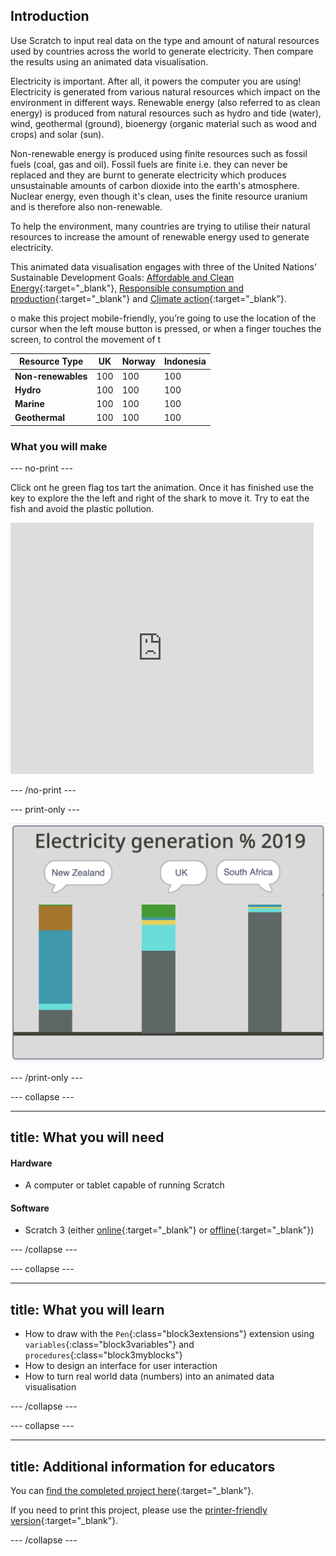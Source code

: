 ## Introduction

Use Scratch to input real data on the type and amount of natural resources used by countries across the world to generate electricity. Then compare the results using an animated data visualisation. 

Electricity is important. After all, it powers the computer you are using! Electricity is generated from various natural resources which impact on the environment in different ways. Renewable energy (also referred to as clean energy) is produced from natural resources such as hydro and tide (water), wind, geothermal (ground), bioenergy (organic material such as wood and crops) and solar (sun).

Non-renewable energy is produced using finite resources such as fossil fuels (coal, gas and oil). Fossil fuels are finite i.e. they can never be replaced and they are burnt to generate electricity which produces unsustainable amounts of carbon dioxide into the earth's atmosphere. Nuclear energy, even though it's clean, uses the finite resource uranium and is therefore also non-renewable. 

To help the environment, many countries are trying to utilise their natural resources to increase the amount of renewable energy used to generate electricity.

This animated data visualisation engages with three of the United Nations' Sustainable Development Goals: [Affordable and Clean Energy](https://www.undp.org/content/undp/en/home/sustainable-development-goals/goal-7-affordable-and-clean-energy.html){:target="_blank"}, [Responsible consumption and production](https://www.undp.org/content/undp/en/home/sustainable-development-goals/goal-12-responsible-consumption-and-production.html){:target="\_blank"} and [Climate action](https://www.undp.org/content/undp/en/home/sustainable-development-goals/goal-13-climate-action.html){:target="_blank"}. 

o make this project mobile-friendly, you’re going to use the location of the cursor when the left mouse button is pressed, or when a finger touches the screen, to control the movement of t

Resource Type | UK | Norway | Indonesia
--- | --- | --- | --- 
**Non-renewables** | 100 | 100 | 100 
**Hydro** | 100 | 100 | 100 
**Marine** | 100 | 100 | 100 
**Geothermal** | 100 | 100 | 100 

### What you will make

--- no-print ---

Click ont he green flag tos tart the animation. Once it has finished use the key to explore the the left and right of the shark to move it. Try to eat the fish and avoid the plastic pollution.

<div class="scratch-preview">
<iframe src="https://scratch.mit.edu/projects/426082053/embed" allowtransparency="true" width="485" height="402" frameborder="0" scrolling="no" allowfullscreen></iframe>
</div>

--- /no-print ---

--- print-only ---

![Complete project](images/complete.png)

--- /print-only ---

--- collapse ---

---
title: What you will need
---
#### Hardware

+ A computer or tablet capable of running Scratch

#### Software

+ Scratch 3 (either [online](https://scratch.mit.edu/){:target="_blank"} or [offline](https://scratch.mit.edu/download){:target="_blank"})

--- /collapse ---

--- collapse ---

---
title: What you will learn
---

+ How to draw with the `Pen`{:class="block3extensions"} extension using `variables`{:class="block3variables"} and `procedures`{:class="block3myblocks"}
+ How to design an interface for user interaction
+ How to turn real world data (numbers) into an animated data visualisation

--- /collapse ---

--- collapse ---

---
title: Additional information for educators
---

You can [find the completed project here](http://rpf.io/p/en/energy-generation){:target="_blank"}.

If you need to print this project, please use the [printer-friendly version](https://projects.raspberrypi.org/en/projects/energy-generation/print){:target="_blank"}.

--- /collapse ---
